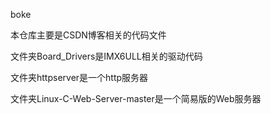 boke

本仓库主要是CSDN博客相关的代码文件

文件夹Board_Drivers是IMX6ULL相关的驱动代码

文件夹httpserver是一个http服务器

文件夹Linux-C-Web-Server-master是一个简易版的Web服务器

